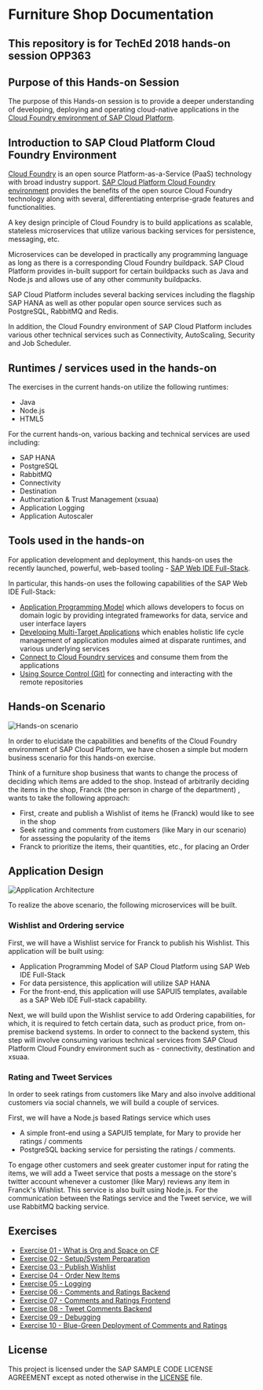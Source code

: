 # Furniture Shop Documentation
## This repository is for TechEd 2018 hands-on session OPP363
## Purpose of this Hands-on Session
The purpose of this Hands-on session is to provide a deeper understanding of developing, deploying and operating cloud-native applications in the [Cloud Foundry environment of SAP Cloud Platform](https://cloudplatform.sap.com/enterprise-paas/cloudfoundry.html).
## Introduction to SAP Cloud Platform Cloud Foundry Environment

[Cloud Foundry](https://www.cloudfoundry.org/) is an open source Platform-as-a-Service (PaaS) technology with broad industry support. [SAP Cloud Platform Cloud Foundry environment](https://help.sap.com/viewer/65de2977205c403bbc107264b8eccf4b/Cloud/en-US/ab512c3fbda248ab82c1c545bde19c78.html#9c7092c7b7ae4d49bc8ae35fdd0e0b18.html) provides the benefits of the open source Cloud Foundry technology along with several, differentiating enterprise-grade features and functionalities.

A key design principle of Cloud Foundry is to build applications as scalable, stateless microservices that utilize various backing services for persistence, messaging, etc.

Microservices can be developed in practically any programming language as long as there is a corresponding Cloud Foundry buildpack. SAP Cloud Platform provides in-built support for certain buildpacks such as Java and Node.js and allows use of any other community buildpacks.

SAP Cloud Platform includes several backing services including the flagship SAP HANA as well as other popular open source services such as PostgreSQL, RabbitMQ and Redis.

In addition, the Cloud Foundry environment of SAP Cloud Platform includes various other technical services such as Connectivity, AutoScaling, Security and Job Scheduler.

## Runtimes / services used in the hands-on
The exercises in the current hands-on utilize the following runtimes:
- Java
- Node.js
- HTML5

For the current hands-on, various backing and technical services are used including:
- SAP HANA
- PostgreSQL
- RabbitMQ
- Connectivity
- Destination
- Authorization & Trust Management (xsuaa)
- Application Logging
- Application Autoscaler

## Tools used in the hands-on
For application development and deployment, this hands-on uses the recently launched, powerful, web-based tooling - [SAP Web IDE Full-Stack](https://cloudplatform.sap.com/capabilities/technical-asset-info.SAP-Web-IDE-Full-Stack.52fdf566-8709-41ef-bfa4-2aabcd33a865.html).

In particular, this hands-on uses the following capabilities of the SAP Web IDE Full-Stack:
- [Application Programming Model](https://help.sap.com/viewer/65de2977205c403bbc107264b8eccf4b/Cloud/en-US/00823f91779d4d42aa29a498e0535cdf.html) which allows developers to focus on domain logic by providing integrated frameworks for data, service and user interface layers
- [Developing Multi-Target Applications](https://help.sap.com/viewer/825270ffffe74d9f988a0f0066ad59f0/CF/en-US/a71bf8281254489ea8be6e323199b304.html) which enables holistic life cycle management of application modules aimed at disparate runtimes, and various underlying services
- [Connect to Cloud Foundry services](https://help.sap.com/viewer/825270ffffe74d9f988a0f0066ad59f0/CF/en-US/39a1e84313ec44248aa5536142633636.html) and consume them from the applications
- [Using Source Control (Git)](https://help.sap.com/viewer/825270ffffe74d9f988a0f0066ad59f0/CF/en-US/4eddb4cfc29946f6b059306cbdfcb392.html) for connecting and interacting with the remote repositories

## Hands-on Scenario
![Hands-on scenario](/Overview/images/Hands-onScenario.JPG)

In order to elucidate the capabilities and benefits of the Cloud Foundry environment of SAP Cloud Platform, we have chosen a simple but modern business scenario for this hands-on exercise.

Think of a furniture shop business that wants to change the process of deciding which items are added to the shop. Instead of arbitrarily deciding the items in the shop, Franck (the person in charge of the department) , wants to take the following approach:
- First, create and publish a Wishlist of items he (Franck) would like to see in the shop
- Seek rating and comments from customers (like Mary in our scenario) for assessing the popularity of the items
- Franck to prioritize the items, their quantities, etc., for placing an Order

## Application Design

![Application Architecture](/Overview/images/ApplArchitecture.JPG)

To realize the above scenario, the following microservices will be built.

### Wishlist and Ordering service
First, we will have a Wishlist service for Franck to publish his Wishlist. This application will be built using:
- Application Programming Model of SAP Cloud Platform using SAP Web IDE Full-Stack
- For data persistence, this application will utilize SAP HANA
- For the front-end, this application will use SAPUI5 templates, available as a SAP Web IDE Full-stack capability.

Next, we will build upon the Wishlist service to add Ordering capabilities, for which, it is required to fetch certain data, such as product price, from on-premise backend systems. In order to connect to the backend system, this step will involve consuming various technical services from SAP Cloud Platform Cloud Foundry environment such as - connectivity, destination and xsuaa.

### Rating and Tweet Services
In order to seek ratings from customers like Mary and also involve additional customers via social channels, we will build a couple of services.

First, we will have a Node.js based Ratings service which uses
- A simple front-end using a SAPUI5 template, for Mary to provide her ratings / comments
- PostgreSQL backing service for persisting the ratings / comments.

To engage other customers and seek greater customer input for rating the items, we will add a Tweet service that posts a message on the store's twitter account whenever a customer (like Mary) reviews any item in Franck's Wishlist. This service is also built using Node.js. For the communication between the Ratings service and the Tweet service, we will use RabbitMQ backing service.


## Exercises

- [Exercise 01 - What is Org and Space on CF](Exercise-01-What-is-OrgandSpace-CF)
- [Exercise 02 - Setup/System Perparation](Exercise-02-Setup)
- [Exercise 03 - Publish Wishlist](Exercise-03-Publish-Wishlist)
- [Exercise 04 - Order New Items](Exercise-04-Order-New-Items)
- [Exercise 05 - Logging](Exercise-05-Logging)
- [Exercise 06 - Comments and Ratings Backend](Exercise-06-Comments-and-Ratings-Backend)
- [Exercise 07 - Comments and Ratings Frontend](Exercise-07-Comments-and-Ratings-Frontend)
- [Exercise 08 - Tweet Comments Backend](Exercise-08-Tweet-Comments-Backend)
- [Exercise 09 - Debugging](Exercise-09-Debugging)
- [Exercise 10 - Blue-Green Deployment of Comments and Ratings](Exercise-12-Blue-Green-Deployment-of-Comments-and-Ratings)



## License
This project is licensed under the SAP SAMPLE CODE LICENSE AGREEMENT except as noted otherwise in the [LICENSE](./LICENSE) file.
